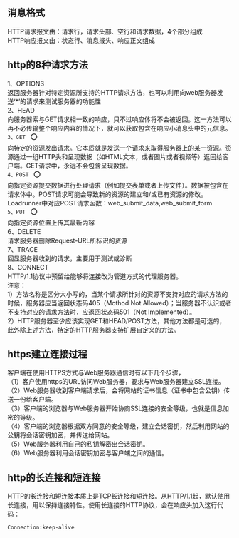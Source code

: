 ## 消息格式
HTTP请求报文由：请求行，请求头部、空行和请求数据，4个部分组成  
HTTP响应报文由：状态行、消息报头、响应正文组成

## http的8种请求方法
1、OPTIONS  
返回服务器针对特定资源所支持的HTTP请求方法，也可以利用向web服务器发送‘*’的请求来测试服务器的功能性  
2、HEAD  
向服务器索与GET请求相一致的响应，只不过响应体将不会被返回。这一方法可以再不必传输整个响应内容的情况下，就可以获取包含在响应小消息头中的元信息。  
`3、GET ` :o:   
向特定的资源发出请求。它本质就是发送一个请求来取得服务器上的某一资源。资源通过一组HTTP头和呈现数据（如HTML文本，或者图片或者视频等）返回给客户端。GET请求中，永远不会包含呈现数据。  
`4、POST ` :o:  
向指定资源提交数据进行处理请求（例如提交表单或者上传文件）。数据被包含在请求体中。POST请求可能会导致新的资源的建立和/或已有资源的修改。 Loadrunner中对应POST请求函数：web_submit_data,web_submit_form  
`5、PUT ` :o:   
向指定资源位置上传其最新内容  
6、DELETE  
请求服务器删除Request-URL所标识的资源  
7、TRACE  
回显服务器收到的请求，主要用于测试或诊断  
8、CONNECT      
HTTP/1.1协议中预留给能够将连接改为管道方式的代理服务器。  
注意：  
1）方法名称是区分大小写的，当某个请求所针对的资源不支持对应的请求方法的时候，服务器应当返回状态码405（Mothod Not Allowed）；当服务器不认识或者不支持对应的请求方法时，应返回状态码501（Not Implemented）。  
2）HTTP服务器至少应该实现GET和HEAD/POST方法，其他方法都是可选的，此外除上述方法，特定的HTTP服务器支持扩展自定义的方法。  

## https建立连接过程
客户端在使用HTTPS方式与Web服务器通信时有以下几个步骤，  
（1）客户使用https的URL访问Web服务器，要求与Web服务器建立SSL连接。  
（2）Web服务器收到客户端请求后，会将网站的证书信息（证书中包含公钥）传送一份给客户端。  
（3）客户端的浏览器与Web服务器开始协商SSL连接的安全等级，也就是信息加密的等级。  
（4）客户端的浏览器根据双方同意的安全等级，建立会话密钥，然后利用网站的公钥将会话密钥加密，并传送给网站。  
（5）Web服务器利用自己的私钥解密出会话密钥。  
（6）Web服务器利用会话密钥加密与客户端之间的通信。  

## http的长连接和短连接
HTTP的长连接和短连接本质上是TCP长连接和短连接。从HTTP/1.1起，默认使用长连接，用以保持连接特性。使用长连接的HTTP协议，会在响应头加入这行代码：
```http
Connection:keep-alive
```
